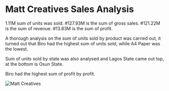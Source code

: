 # Matt Creatives Sales Analysis
1.11M sum of units was sold.
#127.93M is the sum of gross sales.
#121.22M is the sum of revenue.
#13.83M is the sum of profit.

A thorough analysis on the sum of units sold by product was carried out, it turned out that Biro had the highest sum of units sold, while A4 Paper was the lowest.

Sum of units sold by state was also analysed and Lagos State came out top, at the bottom is Osun State.

Biro had the highest sum of profit by profit.

![Matt Creatives](https://user-images.githubusercontent.com/100303051/218471960-743fbd87-1136-4d26-a7ad-e1354ed047a8.PNG)
